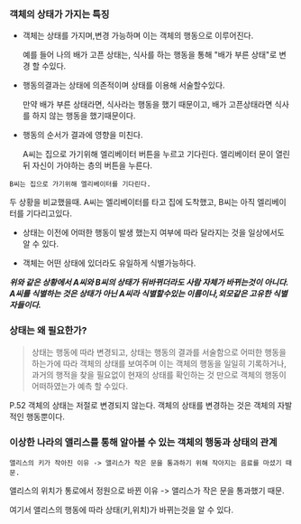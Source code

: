 ### 객체의 상태가 가지는 특징
- 객체는 상태를 가지며,변경 가능하며 이는 객체의 행동으로 이루어진다.


    예를 들어 나의 배가 고픈 상태는, 식사를 하는 행동을 통해 "배가 부른 상태"로 변경 할 수있다.

- 행동의결과는 상태에 의존적이며 상태를 이용해 서술할수있다.


    만약 배가 부른 상태라면, 식사라는 행동을 했기 때문이고, 
    배가 고픈상태라면 식사를 하지 않는 행동을 했기때문이다.

- 행동의 순서가 결과에 영향을 미친다.


    A씨는 집으로 가기위해 엘리베이터 버튼을 누르고 기다린다.
    엘리베이터 문이 열린뒤 자신이 가야하는 층의 버튼을 누른다.

[//]: # (/)

    B씨는 집으로 가기위해 엘리베이터를 기다린다.

두 상황을 비교했을때. A씨는 엘리베이터를 타고 집에 도착했고, B씨는 아직 엘리베이터를 기다리고있다.

- 상태는 이전에 어떠한 행동이 발생 했는지 여부에 따라 달라지는 것을 일상에서도 알 수 있다.


- 객체는 어떤 상태에 있더라도 유일하게 식별가능하다.

    
***위와 같은 상황에서 A씨와 B씨의 상태가 뒤바뀌더라도 사람 자체가 바뀌는것이 아니다.
A씨를 식별하는 것은 상태가 아닌 A씨라 식별할수있는 이름이나,외모같은 고유한 식별자들이다.***

 ### 상태는 왜 필요한가?
> 상태는 행동에 따라 변경되고, 상태는 행동의 결과를 서술함으로 어떠한 행동을 하는가에 따라 객체의 상태를 보여주며
> 이는 객체의 행동을 일일히 기록하거나, 과거의 행적을 찾을 필요없이 현재의 상태를 확인하는 것 만으로 객체의 행동이 어떠하였는가 예측 할 수있다.

P.52 객체의 상태는 저절로 변경되지 않는다. 객체의 상태를 변경하는 것은 객체의 자발적인 행동뿐이다.

### 이상한 나라의 앨리스를 통해 알아볼 수 있는 객체의 행동과 상태의 관계

    앨리스의 키가 작아진 이유 -> 앨리스가 작은 문을 통과하기 위해 작아지는 음료를 마셨기 때문.

[//]: # ()
    앨리스의 위치가 통로에서 정원으로 바뀐 이유 -> 앨리스가 작은 문을 통과했기 때문.

여기서 앨리스의 행동에 따라 상태(키,위치)가 바뀌는것을 알 수 있다.
